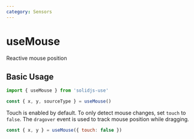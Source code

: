 ```yaml
---
category: Sensors
---
```


# useMouse

Reactive mouse position

## Basic Usage

```js
import { useMouse } from 'solidjs-use'

const { x, y, sourceType } = useMouse()
```

Touch is enabled by default. To only detect mouse changes, set `touch` to `false`.
The `dragover` event is used to track mouse position while dragging.

```js
const { x, y } = useMouse({ touch: false })
```

